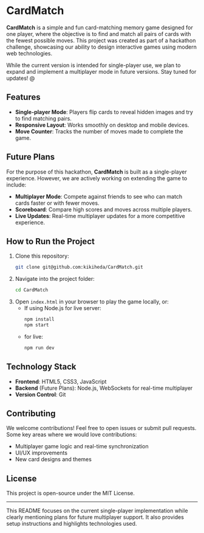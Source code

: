 
# CardMatch

**CardMatch** is a simple and fun card-matching memory game designed for one player, where the objective is to find and match all pairs of cards with the fewest possible moves. This project was created as part of a hackathon challenge, showcasing our ability to design interactive games using modern web technologies.

While the current version is intended for single-player use, we plan to expand and implement a multiplayer mode in future versions. Stay tuned for updates! @

## Features

- **Single-player Mode**: Players flip cards to reveal hidden images and try to find matching pairs.
- **Responsive Layout**: Works smoothly on desktop and mobile devices.
- **Move Counter**: Tracks the number of moves made to complete the game.
  
## Future Plans

For the purpose of this hackathon, **CardMatch** is built as a single-player experience. However, we are actively working on extending the game to include:
- **Multiplayer Mode**: Compete against friends to see who can match cards faster or with fewer moves.
- **Scoreboard**: Compare high scores and moves across multiple players.
- **Live Updates**: Real-time multiplayer updates for a more competitive experience.

## How to Run the Project

1. Clone this repository:
   ```bash
   git clone git@github.com:kikiheda/CardMatch.git
   ```
2. Navigate into the project folder:
   ```bash
   cd CardMatch
   ```
3. Open `index.html` in your browser to play the game locally, or:
   - If using Node.js for live server:
     ```bash
     npm install
     npm start
     ```
    - for live:
      ```bash
      npm run dev

## Technology Stack

- **Frontend**: HTML5, CSS3, JavaScript
- **Backend** (Future Plans): Node.js, WebSockets for real-time multiplayer
- **Version Control**: Git

## Contributing

We welcome contributions! Feel free to open issues or submit pull requests. Some key areas where we would love contributions:
- Multiplayer game logic and real-time synchronization
- UI/UX improvements
- New card designs and themes

## License

This project is open-source under the MIT License.

---

This README focuses on the current single-player implementation while clearly mentioning plans for future multiplayer support. It also provides setup instructions and highlights technologies used.
